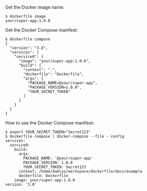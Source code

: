 Get the Docker image name:

```console
$ dockerfile image
your/super-app:1.0.0
```

Get the Docker Compose manifest:

```console
$ dockerfile compose
{
  "version": "3.8",
  "services": {
    "service0": {
      "image": "your/super-app:1.0.0",
      "build": {
        "context": ".",
        "dockerfile": "Dockerfile",
        "args": [
          "PACKAGE_NAME=@your/super-app",
          "PACKAGE_VERSION=1.0.0",
          "YOUR_SECRET_TOKEN"
        ]
      }
    }
  }
}
```

How to use the Docker Compose manifest:

```console
$ export YOUR_SECRET_TOKEN="Secret123"
$ dockerfile compose | docker-compose --file - config
services:
  service0:
    build:
      args:
        PACKAGE_NAME: '@your/super-app'
        PACKAGE_VERSION: 1.0.0
        YOUR_SECRET_TOKEN: Secret123
      context: /home/damlys/workspace/dockerfile/docs/example
      dockerfile: Dockerfile
    image: your/super-app:1.0.0
version: '3.8'
```
